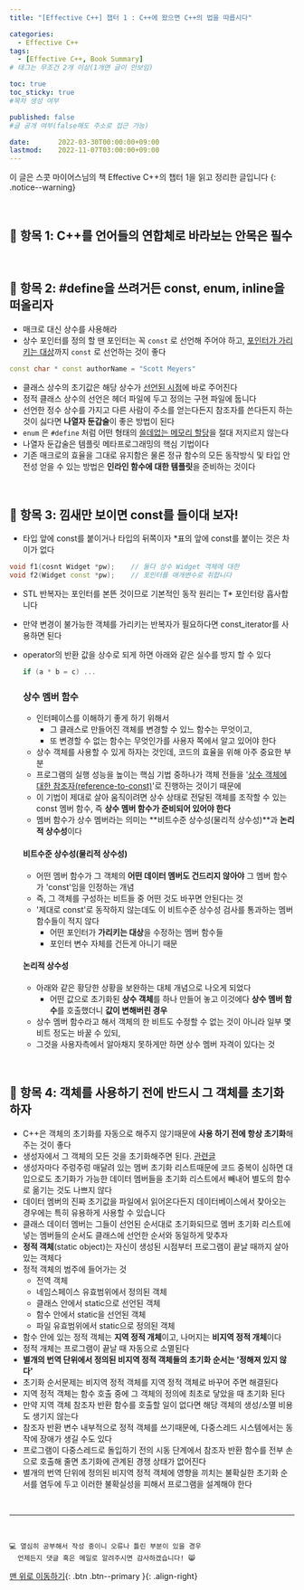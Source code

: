 ```yaml
---
title: "[Effective C++] 챕터 1 : C++에 왔으면 C++의 법을 따릅시다" 

categories:
  - Effective C++
tags:
  - [Effective C++, Book Summary]
# 태그는 무조건 2개 이상(1개면 글이 안보임)

toc: true
toc_sticky: true
#목차 생성 여부

published: false
#글 공개 여부(false해도 주소로 접근 가능)

date:       2022-03-30T00:00:00+09:00
lastmod:    2022-11-07T03:00:00+09:00
---
```


이 글은 스콧 마이어스님의 책 Effective C++의 챕터 1을 읽고 정리한 글입니다
{: .notice--warning}

<br>

## 📌 항목 1: C++를 언어들의 연합체로 바라보는 안목은 필수

<br>

## 📌 항목 2: #define을 쓰려거든 const, enum, inline을 떠올리자

- 매크로 대신 상수를 사용해라
- 상수 포인터를 정의 할 땐 포인터는 꼭 `const` 로 선언해 주어야 하고, <u>포인터가 가리키는 대상</u>까지 `const` 로 선언하는 것이 좋다
```cpp
const char * const authorName = "Scott Meyers"
```
- 클래스 상수의 초기값은 해당 상수가 <u>선언된 시점</u>에 바로 주어진다
- 정적 클래스 상수의 선언은 헤더 파일에 두고 정의는 구현 파일에 둡니다
- 선언한 정수 상수를 가지고 다른 사람이 주소를 얻는다든지 참조자를 쓴다든지 하는 것이 싫다면 **나열자 둔갑술**이 좋은 방법이 된다
- `enum` 은 `#define` 처럼 어떤 형태의 <u>쓸데없는 메모리 할당</u>을 절대 저지르지 않는다
- 나열자 둔갑술은 템플릿 메타프로그래밍의 핵심 기법이다
- 기존 매크로의 효율을 그대로 유지함은 물론 정규 함수의 모든 동작방식 및 타입 안전성 얻을 수 있는 방법은 **인라인 함수에 대한 템플릿**을 준비하는 것이다

<br>

## 📌 항목 3: 낌새만 보이면 const를 들이대 보자!

- 타입 앞에 const를 붙이거나 타입의 뒤쪽이자 *표의 앞에 const를 붙이는 것은 차이가 없다
```cpp
void f1(cosnt Widget *pw);    // 둘다 상수 Widget 객체에 대한
void f2(Widget const *pw);    // 포인터를 매개변수로 취합니다
```
- STL 반복자는 포인터를 본뜬 것이므로 기본적인 동작 원리는 T* 포인터랑 흡사합니다
- 만약 변경이 불가능한 객체를 가리키는 반복자가 필요하다면 const_iterator를 사용하면 된다
- operator의 반환 값을 상수로 되게 하면 아래와 같은 실수를 방지 할 수 있다
  ```cpp
  if (a * b = c) ...
  ```

  ### 상수 멤버 함수
  - 인터페이스를 이해하기 좋게 하기 위해서
    - 그 클래스로 만들어진 객체를 변경할 수 있느 함수는 무엇이고,
    - 또 변경할 수 없는 함수는 무엇인가를 사용자 쪽에서 알고 있어야 한다
  - 상수 객체를 사용할 수 있게 하자는 것인데, 코드의 효율을 위해 아주 중요한 부분
  - 프로그램의 실행 성능을 높이는 핵심 기법 중하나가 객체 전들을 '[상수 객체에 대한 참조자(reference-to-const)](https://reoul.github.io/cpp/cpp-53/)'로 진행하는 것이기   때문에
  - 이 기법이 제대로 살아 움직이려면 상수 상태로 전달된 객체를 조작할 수 있는 const 멤버 함수, 즉 **상수 멤버 함수가 준비되어 있어야 한다**
  - 멤버 함수가 상수 멤버라는 의미는 **비트수준 상수성(물리적 상수성)**과 **논리적 상수성**이다
  
  #### 비트수준 상수성(물리적 상수성)
  - 어떤 멤버 함수가 그 객체의 **어떤 데이터 멤버도 건드리지 않아야** 그 멤버 함수가 'const'임을 인정하는 개념
  - 즉, 그 객체를 구성하는 비트들 중 어떤 것도 바꾸면 안된다는 것
  - '제대로 const'로 동작하지 않는데도 이 비트수준 상수성 검사를 통과하는 멤버 함수들이 적지 않다
    - 어떤 포인터가 **가리키는 대상**을 수정하는 멤버 함수들
    - 포인터 변수 자체를 건든게 아니기 때문

  #### 논리적 상수성
  - 아래와 같은 황당한 상황을 보완하는 대체 개념으로 나오게 되었다
    - 어떤 값으로 초기화된 **상수 객체**를 하나 만들어 놓고 이것에다 **상수 멤버 함수**를 호출했더니 **값이 변해버린 경우**
  - 상수 멤버 함수라고 해서 객체의 한 비트도 수정할 수 없는 것이 아니라 일부 몇 비트 정도는 바꿀 수 있되,
  - 그것을 사용자측에서 알아채지 못하게만 하면 상수 멤버 자격이 있다는 것

<br>

## 📌 항목 4: 객체를 사용하기 전에 반드시 그 객체를 초기화하자
- C++은 객체의 초기화를 자동으로 해주지 않기때문에 **사용 하기 전에 항상 초기화**해주는 것이 좋다
- 생성자에서 그 객체의 모든 것을 초기화해주면 된다. [관련글](https://reoul.github.io/cpp/cpp-54/)
- 생성자마다 주렁주렁 매달려 있는 멤버 초기화 리스트때문에 코드 중복이 심하면 대입으로도 초기화가 가능한 데이터 멤버들을 초기화 리스트에서 빼내어 별도의 함수로 옮기는 것도 나쁘지 않다
- 데이터 멤버의 진짜 초기값을 파일에서 읽어온다든지 데이터베이스에서 찾아오는 경우에는 특히 유용하게 사용할 수 있습니다
- 클래스 데이터 멤버는 그들이 선언된 순서대로 초기화되므로 멤버 초기화 리스트에 넣는 멤버들의 순서도 클래스에 선언한 순서와 동일하게 맞추자
- **정적 객체**(static object)는 자신이 생성된 시점부터 프로그램이 끝날 때까지 살아 있는 객체다
- 정적 객체의 범주에 들어가는 것
  - 전역 객체
  - 네임스페이스 유효범위에서 정의된 객체
  - 클래스 안에서 static으로 선언된 객체
  - 함수 안에서 static을 선언된 객체
  - 파일 유효범위에서 static으로 정의된 객체
- 함수 안에 있는 정적 객체는 **지역 정적 개체**이고, 나머지는 **비지역 정적 개체**이다
- 정적 개체는 프로그램이 끝날 때 자동으로 소멸된다
- **별개의 번역 단위에서 정의된 비지역 정적 객체들의 초기화 순서는 '정해져 있지 않다'**
- 초기화 순서문제는 비지역 정적 객체를 지역 정적 객체로 바꾸어 주면 해결된다
- 지역 정적 객체는 함수 호출 중에 그 객체의 정의에 최초로 닿았을 때 초기화 된다
- 만약 지역 객체 참조자 반환 함수를 호출할 일이 없다면 해당 객체의 생성/소멸 비용도 생기지 않는다
- 참조자 반환 변수 내부적으로 정적 객체를 쓰기때문에, 다중스레드 시스템에서는 동작에 장애가 생길 수도 있다
- 프로그램이 다중스레드로 돌입하기 전의 시동 단계에서 참조자 반환 함수를 전부 손으로 호출해 줄면 초기화에 관계된 경쟁 상태가 없어진다
- 별개의 번역 단위에 정의된 비지역 정적 객체에 영향을 끼치는 불확실한 초기화 순서를 염두에 두고 이러한 불확실성을 피해서 프로그램을 설계해야 한다

<br>

***
<br>

    💻 열심히 공부해서 작성 중이니 오류나 틀린 부분이 있을 경우 
      언제든지 댓글 혹은 메일로 알려주시면 감사하겠습니다! 😸

[맨 위로 이동하기](#){: .btn .btn--primary }{: .align-right}
